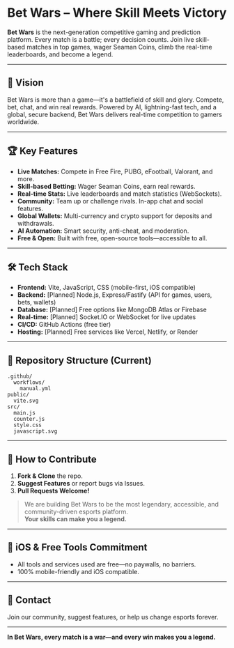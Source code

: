 # Bet Wars – Where Skill Meets Victory

**Bet Wars** is the next-generation competitive gaming and prediction platform. Every match is a battle; every decision counts. Join live skill-based matches in top games, wager Seaman Coins, climb the real-time leaderboards, and become a legend.

---

## 🚀 Vision

Bet Wars is more than a game—it's a battlefield of skill and glory. Compete, bet, chat, and win real rewards. Powered by AI, lightning-fast tech, and a global, secure backend, Bet Wars delivers real-time competition to gamers worldwide.

---

## 🏆 Key Features

- **Live Matches:** Compete in Free Fire, PUBG, eFootball, Valorant, and more.
- **Skill-based Betting:** Wager Seaman Coins, earn real rewards.
- **Real-time Stats:** Live leaderboards and match statistics (WebSockets).
- **Community:** Team up or challenge rivals. In-app chat and social features.
- **Global Wallets:** Multi-currency and crypto support for deposits and withdrawals.
- **AI Automation:** Smart security, anti-cheat, and moderation.
- **Free & Open:** Built with free, open-source tools—accessible to all.

---

## 🛠️ Tech Stack

- **Frontend:** Vite, JavaScript, CSS (mobile-first, iOS compatible)
- **Backend:** [Planned] Node.js, Express/Fastify (API for games, users, bets, wallets)
- **Database:** [Planned] Free options like MongoDB Atlas or Firebase
- **Real-time:** [Planned] Socket.IO or WebSocket for live updates
- **CI/CD:** GitHub Actions (free tier)
- **Hosting:** [Planned] Free services like Vercel, Netlify, or Render

---

## 📂 Repository Structure (Current)

```
.github/
  workflows/
    manual.yml
public/
  vite.svg
src/
  main.js
  counter.js
  style.css
  javascript.svg
```

---

## 🌟 How to Contribute

1. **Fork & Clone** the repo.
2. **Suggest Features** or report bugs via Issues.
3. **Pull Requests Welcome!**

> We are building Bet Wars to be the most legendary, accessible, and community-driven esports platform.  
> **Your skills can make you a legend.**

---

## 📱 iOS & Free Tools Commitment

- All tools and services used are free—no paywalls, no barriers.
- 100% mobile-friendly and iOS compatible.

---

## 📣 Contact

Join our community, suggest features, or help us change esports forever.

---

**In Bet Wars, every match is a war—and every win makes you a legend.**


